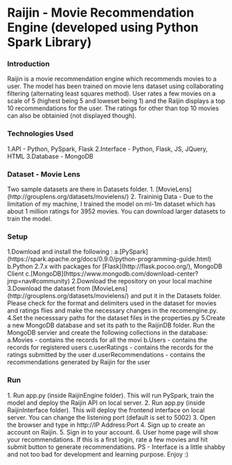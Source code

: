 # Raijin - Movie Recommendation Engine (developed using Python Spark Library)

<h3>Introduction</h3>
Raijin is a movie recommendation engine which recommends movies to a user. The model has been trained on movie lens dataset using collaborating filtering (alternating least squares method). User rates a few movies on a scale of 5 (highest being 5 and loweset being 1) and the Raijin displays a top 10  recommendations for the user. The ratings for other than top 10 movies can also be obtainied (not displayed though).

<h3>Technologies Used</h3>
1.API - Python, PySpark, Flask
2.Interface - Python, Flask, JS, JQuery, HTML
3.Database - MongoDB

<h3>Dataset - Movie Lens</h3>
Two sample datasets are there in Datasets folder. 
1. [MovieLens](http://grouplens.org/datasets/movielens/)
2. Traininig Data -  Due to the limitation of my machine, I trained the model on ml-1m dataset which has about 1 million ratings for 3952 movies. You can download larger datasets to train the model.
	 
<h3>Setup</h3>
1.Download and install the following : 
   a.[PySpark](https://spark.apache.org/docs/0.9.0/python-programming-guide.html)
   b.Python 2.7.x with packages for [Flask](http://flask.pocoo.org/), MongoDB Client
   c.[MongoDB](https://www.mongodb.com/download-center?jmp=nav#community)
2.Download the repository on your local machine
3.Download the dataset from [MovieLens](http://grouplens.org/datasets/movielens/) and put it in the Datasets folder. Please check for the format and delimiters used in the dataset for movies and ratings flies and make the necessary changes in the recomengine.py.
4.Set the necesssary paths for the dataset files in the properties.py
5.Create a new MongoDB database and set its path to the RaijinDB folder. Run the MongoDB servier and create the following collections in the database:
   a.Movies - contains the records for all the movi
   b.Users - contains the records for registered users
   c.userRatings - contains the records for the ratings submitted by the user
   d.userRecommendations - contains the recommendations generated by Raijin for the user

<h3>Run</h3>
1. Run app.py (inside RaijinEngine folder). This will run PySpark, train the model and deploy the Raijin API on local server.
2. Run app.py (inside RaijinInterface folder). This will deploy the frontend interface on local server. You can change the listening port (default is set to 5002)
3. Open the browser and type in http://IP Address:Port
4. Sign up to create an account on Raijin.
5. Sign in to your account.
6. User home page will show your recommendations. If this is a first login, rate a few movies and hit submit button to generate recommendations.
PS - Interface is a little shabby and not too bad for development and learning purpose. Enjoy :)